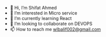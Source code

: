 - 👋 Hi, I’m Shifat Ahmed
- 👀 I’m interested in  Micro service
- 🌱 I’m currently learning React
- 💞️ I’m looking to collaborate on DEVOPS
- 📫 How to reach me wlbalif002@gmail.com

<!---
frogonhills/frogonhills is a ✨ special ✨ repository because its `README.md` (this file) appears on your GitHub profile.
You can click the Preview link to take a look at your changes.
--->
